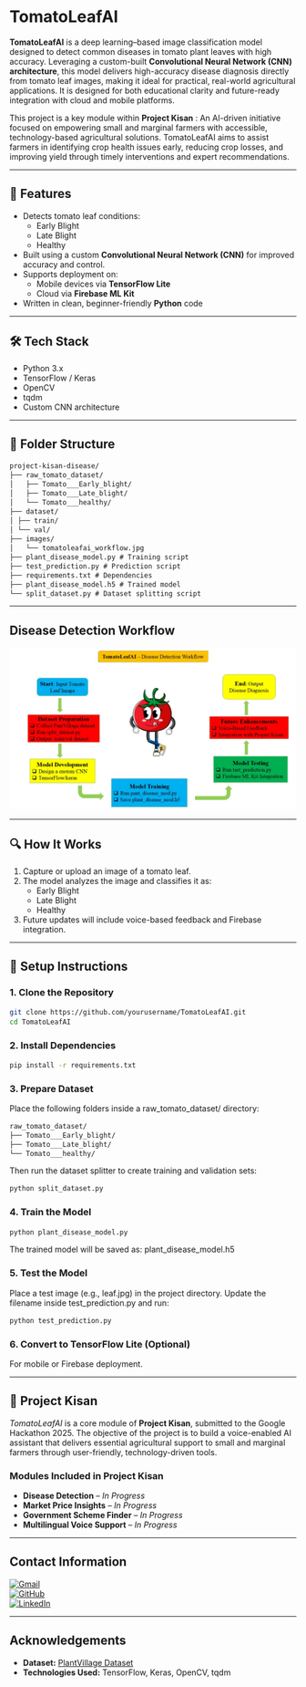 # TomatoLeafAI

**TomatoLeafAI** is a deep learning–based image classification model designed to detect common diseases in tomato plant leaves with high accuracy. Leveraging a custom-built **Convolutional Neural Network (CNN) architecture**, this model delivers high-accuracy disease diagnosis directly from tomato leaf images, making it ideal for practical, real-world agricultural applications. It is designed for both educational clarity and future-ready integration with cloud and mobile platforms.

This project is a key module within **Project Kisan** : An AI-driven initiative focused on empowering small and marginal farmers with accessible, technology-based agricultural solutions. TomatoLeafAI aims to assist farmers in identifying crop health issues early, reducing crop losses, and improving yield through timely interventions and expert recommendations.

---

## 🚀 Features

- Detects tomato leaf conditions:
  - Early Blight
  - Late Blight
  - Healthy
- Built using a custom **Convolutional Neural Network (CNN)** for improved accuracy and control.
- Supports deployment on:
  - Mobile devices via **TensorFlow Lite**
  - Cloud via **Firebase ML Kit**
- Written in clean, beginner-friendly **Python** code

---

## 🛠 Tech Stack

- Python 3.x
- TensorFlow / Keras
- OpenCV
- tqdm
- Custom CNN architecture

---

## 📁 Folder Structure

```text
project-kisan-disease/
├── raw_tomato_dataset/
│   ├── Tomato___Early_blight/
│   ├── Tomato___Late_blight/
│   └── Tomato___healthy/
├── dataset/
│ ├── train/
│ └── val/
├── images/
│   └── tomatoleafai_workflow.jpg
├── plant_disease_model.py # Training script
├── test_prediction.py # Prediction script
├── requirements.txt # Dependencies
├── plant_disease_model.h5 # Trained model
└── split_dataset.py # Dataset splitting script
```

---

## Disease Detection Workflow

![TomatoLeafAI Workflow](images/tomatoleafai_workflow.jpg)

---

## 🔍 How It Works

1. Capture or upload an image of a tomato leaf.
2. The model analyzes the image and classifies it as:
   - Early Blight
   - Late Blight
   - Healthy
3. Future updates will include voice-based feedback and Firebase integration.

---

## 🧪 Setup Instructions

### 1. Clone the Repository

```bash
git clone https://github.com/yourusername/TomatoLeafAI.git
cd TomatoLeafAI
```

### 2. Install Dependencies

```bash
pip install -r requirements.txt
```

### 3. Prepare Dataset

Place the following folders inside a raw_tomato_dataset/ directory:

```text
raw_tomato_dataset/
├── Tomato___Early_blight/
├── Tomato___Late_blight/
└── Tomato___healthy/
```

Then run the dataset splitter to create training and validation sets:

```bash
python split_dataset.py
```

### 4. Train the Model

```bash
python plant_disease_model.py
```

The trained model will be saved as:
plant_disease_model.h5

### 5. Test the Model

Place a test image (e.g., leaf.jpg) in the project directory. Update the filename inside test_prediction.py and run:

```bash
python test_prediction.py
```

### 6. Convert to TensorFlow Lite (Optional)

For mobile or Firebase deployment.

---

## 🌱 Project Kisan

*TomatoLeafAI* is a core module of **Project Kisan**, submitted to the Google Hackathon 2025. The objective of the project is to build a voice-enabled AI assistant that delivers essential agricultural support to small and marginal farmers through user-friendly, technology-driven tools.

### Modules Included in Project Kisan

- **Disease Detection** – *In Progress*  
- **Market Price Insights** – *In Progress*  
- **Government Scheme Finder** – *In Progress*  
- **Multilingual Voice Support** – *In Progress*

---

## Contact Information

[![Gmail](https://img.shields.io/badge/Gmail-ankitabcd1718@gmail.com-D14836?style=flat&logo=gmail&logoColor=white)](mailto:ankitabcd1718@gmail.com)  
[![GitHub](https://img.shields.io/badge/GitHub-ankit--prabhavak-181717?style=flat&logo=github)](https://github.com/ankit-prabhavak)  
[![LinkedIn](https://img.shields.io/badge/LinkedIn-ankit--prabhavak-0A66C2?style=flat&logo=linkedin&logoColor=white)](https://linkedin.com/in/ankit-prabhavak)

---

## Acknowledgements

- **Dataset:** [PlantVillage Dataset](https://www.kaggle.com/datasets/emmarex/plantdisease)  
- **Technologies Used:** TensorFlow, Keras, OpenCV, tqdm
